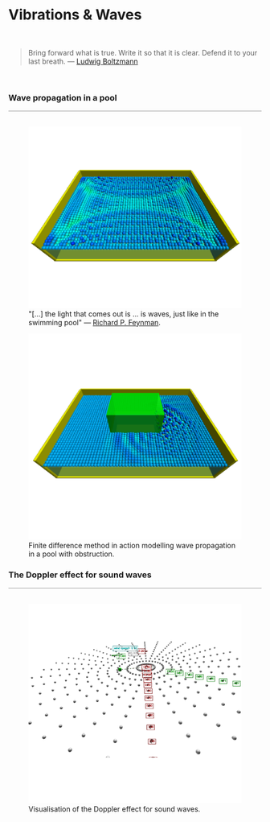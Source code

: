 <a name="waves"></a>
# Vibrations &amp; Waves
<div class="header_line"><br/></div>

<blockquote>
Bring forward what is true. Write it so that it is clear. Defend it to your last breath. &mdash;
<a href="https://en.wikipedia.org/wiki/Ludwig_Boltzmann">Ludwig Boltzmann</a>
</blockquote><br/>

### Wave propagation in a pool
<div style="border-top: 1px solid #999999"><br/></div>

<div class="double_image">
<figure class="left_image">
  <a href="waves/pool.html">
    <img alt="Swimming pool" src="./images/pool.png" title="Click to animate"/>
  </a>
  <figcaption>"[...] the light that comes out is … is waves, just like in the swimming pool" &mdash; 
  <a href="https://www.youtube.com/watch?v=1qQQXTMih1A">Richard P. Feynman</a>.
  </figcaption>
</figure>
<figure class="right_image">
  <a href="waves/pool_with_obstacle.html">
    <img alt="Swimming pool" src="./images/pool_with_obstacle.png" title="Click to animate"/>
  </a>
  <figcaption>Finite difference method in action modelling wave propagation in a pool with obstruction. 
  </figcaption>
</figure>
</div>
<p style="clear: both;"></p>


### The Doppler effect for sound waves
<div style="border-top: 1px solid #999999"><br/></div>

<div class="double_image">
<figure class="left_image">
  <a href="waves/doppler.html">
    <img alt="Doppler effect" src="./images/doppler_effect.png" title="Click to animate"/>
  </a>
  <figcaption>Visualisation of the Doppler effect for sound waves.</figcaption>
</figure>
<figure class="right_image">
  <!-- Space reserved for future picture
  <figcaption>For the future.</figcaption>
  -->
</figure>
</div>
<p style="clear: both;"></p>